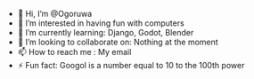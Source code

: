- 👋 Hi, I’m @Ogoruwa
- 👀 I’m interested in having fun with computers
- 🌱 I’m currently learning: Django, Godot, Blender
- 💞️ I’m looking to collaborate on: Nothing at the moment
- 📫 How to reach me : My email
- ⚡ Fun fact: Googol is a number equal to 10 to the 100th power
